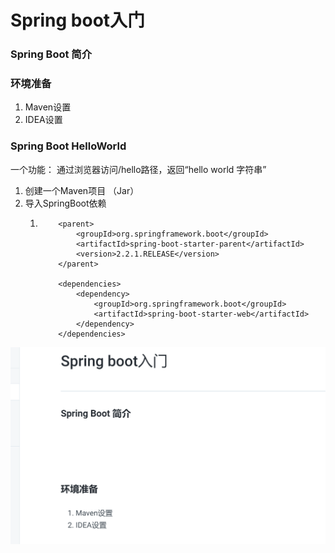 # Spring boot入门

### Spring Boot 简介





### 环境准备

1. Maven设置
2. IDEA设置

### Spring Boot HelloWorld

 一个功能： 通过浏览器访问/hello路径，返回“hello world 字符串”  


1.  创建一个Maven项目 （Jar）
2. 导入SpringBoot依赖 
   1. ```text
          <parent>
              <groupId>org.springframework.boot</groupId>
              <artifactId>spring-boot-starter-parent</artifactId>
              <version>2.2.1.RELEASE</version>
          </parent>

          <dependencies>
              <dependency>
                  <groupId>org.springframework.boot</groupId>
                  <artifactId>spring-boot-starter-web</artifactId>
              </dependency>
          </dependencies>
      ```





![](.gitbook/assets/image%20%284%29.png)









